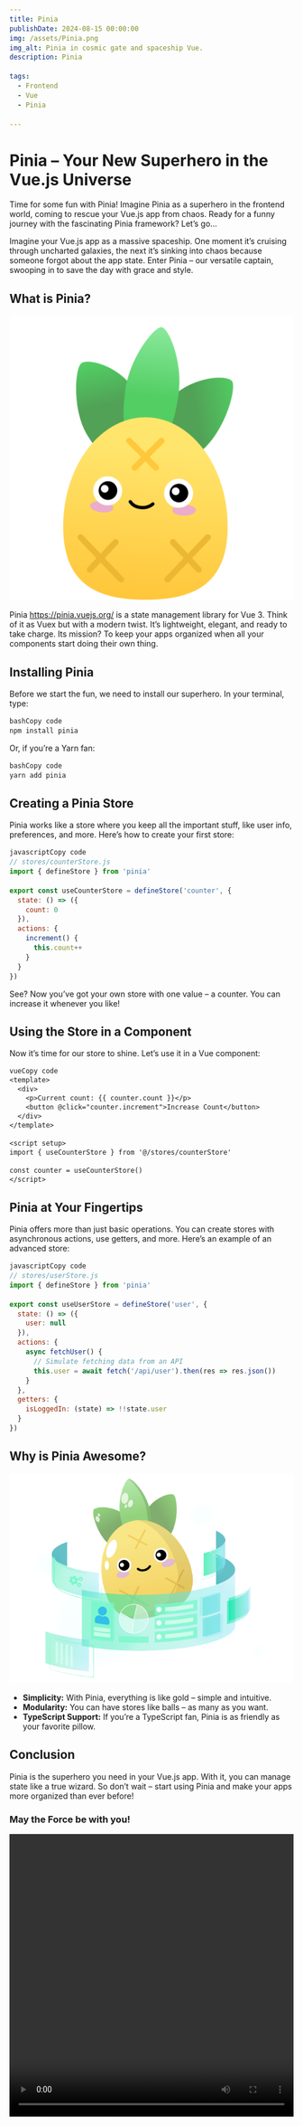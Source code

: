 ```yaml
---
title: Pinia
publishDate: 2024-08-15 00:00:00
img: /assets/Pinia.png
img_alt: Pinia in cosmic gate and spaceship Vue.
description: Pinia
 
tags:
  - Frontend
  - Vue
  - Pinia

---
```




# Pinia – Your New Superhero in the Vue.js Universe

Time for some fun with Pinia! Imagine Pinia as a superhero in the frontend world, coming to rescue your Vue.js app from chaos. Ready for a funny journey with the fascinating Pinia framework? Let’s go…

Imagine your Vue.js app as a massive spaceship. One moment it’s cruising through uncharted galaxies, the next it’s sinking into chaos because someone forgot about the app state. Enter Pinia – our versatile captain, swooping in to save the day with grace and style.

## What is Pinia?

![Pinia3.png](../../assets/Pinia3.png)

Pinia https://pinia.vuejs.org/ is a state management library for Vue 3. Think of it as Vuex but with a modern twist. It’s lightweight, elegant, and ready to take charge. Its mission? To keep your apps organized when all your components start doing their own thing.

## Installing Pinia

Before we start the fun, we need to install our superhero. In your terminal, type:

```bash
bashCopy code
npm install pinia

```

Or, if you’re a Yarn fan:

```bash
bashCopy code
yarn add pinia

```

## Creating a Pinia Store

Pinia works like a store where you keep all the important stuff, like user info, preferences, and more. Here’s how to create your first store:

```jsx
javascriptCopy code
// stores/counterStore.js
import { defineStore } from 'pinia'

export const useCounterStore = defineStore('counter', {
  state: () => ({
    count: 0
  }),
  actions: {
    increment() {
      this.count++
    }
  }
})

```

See? Now you’ve got your own store with one value – a counter. You can increase it whenever you like!

## Using the Store in a Component

Now it’s time for our store to shine. Let’s use it in a Vue component:

```
vueCopy code
<template>
  <div>
    <p>Current count: {{ counter.count }}</p>
    <button @click="counter.increment">Increase Count</button>
  </div>
</template>

<script setup>
import { useCounterStore } from '@/stores/counterStore'

const counter = useCounterStore()
</script>

```

## Pinia at Your Fingertips

Pinia offers more than just basic operations. You can create stores with asynchronous actions, use getters, and more. Here’s an example of an advanced store:

```jsx
javascriptCopy code
// stores/userStore.js
import { defineStore } from 'pinia'

export const useUserStore = defineStore('user', {
  state: () => ({
    user: null
  }),
  actions: {
    async fetchUser() {
      // Simulate fetching data from an API
      this.user = await fetch('/api/user').then(res => res.json())
    }
  },
  getters: {
    isLoggedIn: (state) => !!state.user
  }
})

```

## Why is Pinia Awesome?

![Pinia2.png](../../assets/Pinia2.png)

- **Simplicity:** With Pinia, everything is like gold – simple and intuitive.
- **Modularity:** You can have stores like balls – as many as you want.
- **TypeScript Support:** If you’re a TypeScript fan, Pinia is as friendly as your favorite pillow.

## Conclusion

Pinia is the superhero you need in your Vue.js app. With it, you can manage state like a true wizard. So don’t wait – start using Pinia and make your apps more organized than ever before!

### May the Force be with you!
<video width="100%" height="500" controls>
  <source src="/assets/Pinia.mp4" type="video/mp4">
</video>
